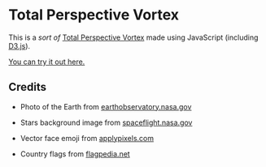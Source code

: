 # Total Perspective Vortex

This is a *sort of* [Total Perspective Vortex](http://hitchhikers.wikia.com/wiki/Total_Perspective_Vortex) made using JavaScript (including [D3.js](https://d3js.org)).

[You can try it out here.](https://www.gyford.com/misc/vortex/)

## Credits

* Photo of the Earth from [earthobservatory.nasa.gov](https://earthobservatory.nasa.gov/IOTD/view.php?id=84214)

* Stars background image from [spaceflight.nasa.gov](https://spaceflight.nasa.gov/gallery/images/station/crew-6/html/iss006e40544.html)

* Vector face emoji from [applypixels.com](https://applypixels.com/template/vector-emoji/)

* Country flags from [flagpedia.net](http://flagpedia.net/download)
